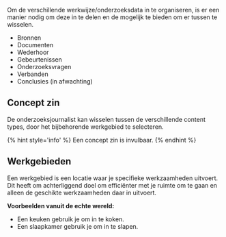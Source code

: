 


Om de verschillende werkwijze/onderzoeksdata in te organiseren, is er een manier nodig om deze in te delen en de mogelijk te bieden om er tussen te wisselen.

* Bronnen
* Documenten
* Wederhoor
* Gebeurtenissen
* Onderzoeksvragen
* Verbanden
* Conclusies (in afwachting)

## Concept zin

De onderzoeksjournalist kan wisselen tussen de verschillende content types, door het bijbehorende werkgebied te selecteren.

{% hint style='info' %}
Een concept zin is invulbaar.
{% endhint %}

## Werkgebieden

Een werkgebied is een locatie waar je specifieke werkzaamheden uitvoert. Dit heeft om achterliggend doel om efficiënter met je ruimte om te gaan en alleen de geschikte werkzaamheden daar in uitvoert.

__Voorbeelden vanuit de echte wereld:__

* Een keuken gebruik je om in te koken.
* Een slaapkamer gebruik je om in te slapen.
